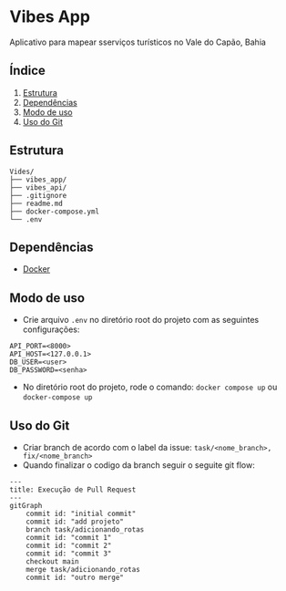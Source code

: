# Vibes App

Aplicativo para mapear sserviços turísticos no Vale do Capão, Bahia

## Índice

1. [Estrutura](#estrutura)
2. [Dependências](#dependências)
3. [Modo de uso](#modo-de-uso)
4. [Uso do Git](#modo-de-uso-do-git)

## Estrutura

```text
Vides/
├── vibes_app/
├── vibes_api/
├── .gitignore
├── readme.md
├── docker-compose.yml
└── .env
```

## Dependências

- [Docker](https://www.docker.com/)

## Modo de uso

- Crie arquivo `.env` no diretório root do projeto com as seguintes configurações:

```text
API_PORT=<8000>
API_HOST=<127.0.0.1>
DB_USER=<user>
DB_PASSWORD=<senha>
```

- No diretório root do projeto, rode o comando: `docker compose up` ou `docker-compose up` 


## Uso do Git

- Criar branch de acordo com o label da issue: `task/<nome_branch>, fix/<nome_branch>`
- Quando finalizar o codigo da branch seguir o seguite git flow:

```mermaid
---
title: Execução de Pull Request
---
gitGraph
    commit id: "initial commit"
    commit id: "add projeto"
    branch task/adicionando_rotas
    commit id: "commit 1"
    commit id: "commit 2"
    commit id: "commit 3"
    checkout main
    merge task/adicionando_rotas
    commit id: "outro merge"
```

